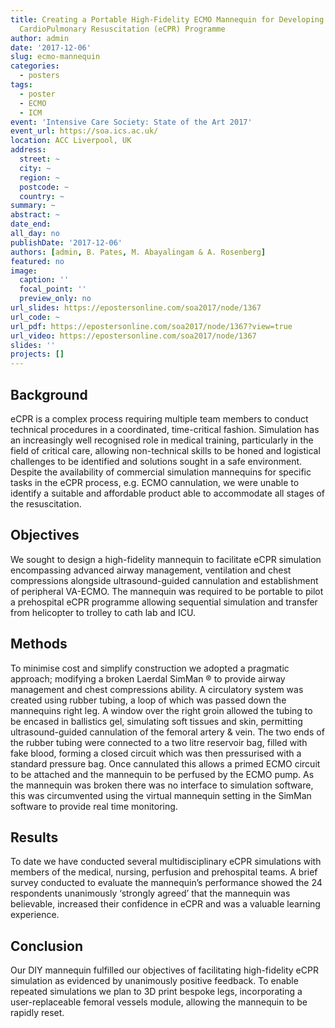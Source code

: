 ```yaml
---
title: Creating a Portable High-Fidelity ECMO Mannequin for Developing an ECMO-assisted
  CardioPulmonary Resuscitation (eCPR) Programme
author: admin
date: '2017-12-06'
slug: ecmo-mannequin
categories:
  - posters
tags:
  - poster
  - ECMO
  - ICM
event: 'Intensive Care Society: State of the Art 2017'
event_url: https://soa.ics.ac.uk/
location: ACC Liverpool, UK
address:
  street: ~
  city: ~
  region: ~
  postcode: ~
  country: ~
summary: ~
abstract: ~
date_end: 
all_day: no
publishDate: '2017-12-06'
authors: [admin, B. Pates, M. Abayalingam & A. Rosenberg]
featured: no
image:
  caption: ''
  focal_point: ''
  preview_only: no
url_slides: https://epostersonline.com/soa2017/node/1367
url_code: ~
url_pdf: https://epostersonline.com/soa2017/node/1367?view=true
url_video: https://epostersonline.com/soa2017/node/1367
slides: ''
projects: []
---
```

## Background

eCPR is a complex process requiring multiple team members to conduct technical procedures in a coordinated, time-critical fashion. Simulation has an increasingly well recognised role in medical training, particularly in the field of critical care, allowing non-technical skills to be honed and logistical challenges to be identified and solutions sought in a safe environment. Despite the availability of commercial simulation mannequins for specific tasks in the eCPR process, e.g. ECMO cannulation, we were unable to identify a suitable and affordable product able to accommodate all stages of the resuscitation.

## Objectives

We sought to design a high-fidelity mannequin to facilitate eCPR simulation encompassing advanced airway management, ventilation and chest compressions alongside ultrasound-guided cannulation and establishment of peripheral VA-ECMO. The mannequin was required to be portable to pilot a prehospital eCPR programme allowing sequential simulation and transfer from helicopter to trolley to cath lab and ICU.

## Methods

To minimise cost and simplify construction we adopted a pragmatic approach; modifying a broken Laerdal SimMan ® to provide airway management and chest compressions ability. A circulatory system was created using rubber tubing, a loop of which was passed down the mannequins right leg. A window over the right groin allowed the tubing to be encased in ballistics gel, simulating soft tissues and skin, permitting ultrasound-guided cannulation of the femoral artery & vein. The two ends of the rubber tubing were connected to a two litre reservoir bag, filled with fake blood, forming a closed circuit which was then pressurised with a standard pressure bag. Once cannulated this allows a primed ECMO circuit to be attached and the mannequin to be perfused by the ECMO pump. As the mannequin was broken there was no interface to simulation software, this was circumvented using the virtual mannequin setting in the SimMan software to provide real time monitoring. 

## Results

To date we have conducted several multidisciplinary eCPR simulations with members of the medical, nursing, perfusion and prehospital teams. A brief survey conducted to evaluate the mannequin’s performance showed the 24 respondents unanimously ‘strongly agreed’ that the mannequin was believable, increased their confidence in eCPR and was a valuable learning experience.

## Conclusion

Our DIY mannequin fulfilled our objectives of facilitating high-fidelity eCPR simulation as evidenced by unanimously positive feedback. To enable repeated simulations we plan to 3D print bespoke legs, incorporating a user-replaceable femoral vessels module, allowing the mannequin to be rapidly reset. 
